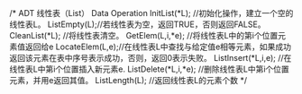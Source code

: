 /*
ADT 线性表（List）
Data
Operation
    InitList(*L); //初始化操作，建立一个空的线性表L。
    ListEmpty(L);//若线性表为空，返回TRUE，否则返回FALSE。
    CleanList(*L); //将线性表清空。
    GetElem(L,i,*e); //将线性表L中的第i个位置元素值返回给e
    LocateElem(L,e);//在线性表L中查找与给定值e相等元素，如果成功返回该元素在表中序号表示成功，否则，返回0表示失败。
    ListInsert(*L,i,e); //在线性表L中第i个位置插入新元素e.
    ListDelete(*L,i,*e); //删除线性表L中第i个位置元素，并用e返回其值。
    ListLength(L); //返回线性表L的元素个数
*/

